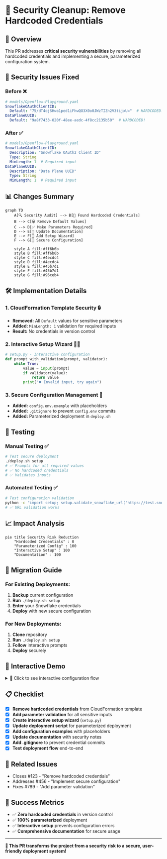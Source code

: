 # 🔐 Security Cleanup: Remove Hardcoded Credentials

## 🎯 Overview

This PR addresses **critical security vulnerabilities** by removing all hardcoded credentials and implementing a secure, parameterized configuration system.

## 🚨 Security Issues Fixed

### Before ❌
```yaml
# models/Openflow-Playground.yaml
SnowflakeOAuthClientID:
  Default: "75/dT4ojSHwa1ped1iFhwQO3X0o0JWzTIZn2V3tijxU="  # HARDCODED!
DataPlaneUUID:
  Default: "9a8f7433-020f-48ee-aedc-4f8cc2135b50"  # HARDCODED!
```

### After ✅
```yaml
# models/Openflow-Playground.yaml
SnowflakeOAuthClientID:
  Description: "Snowflake OAuth2 Client ID"
  Type: String
  MinLength: 1  # Required input
DataPlaneUUID:
  Description: "Data Plane UUID"
  Type: String
  MinLength: 1  # Required input
```

## 📊 Changes Summary

```mermaid
graph TD
    A[🔍 Security Audit] --> B[🚨 Found Hardcoded Credentials]
    B --> C[🗑️ Remove Default Values]
    C --> D[✅ Make Parameters Required]
    D --> E[📝 Update Documentation]
    E --> F[🔧 Add Setup Wizard]
    F --> G[🎯 Secure Configuration]
    
    style A fill:#ff6b6b
    style B fill:#ff6b6b
    style C fill:#4ecdc4
    style D fill:#4ecdc4
    style E fill:#45b7d1
    style F fill:#45b7d1
    style G fill:#96ceb4
```

## 🛠️ Implementation Details

### 1. **CloudFormation Template Security** 🔒
- **Removed:** All `Default` values for sensitive parameters
- **Added:** `MinLength: 1` validation for required inputs
- **Result:** No credentials in version control

### 2. **Interactive Setup Wizard** 🧙‍♂️
```python
# setup.py - Interactive configuration
def prompt_with_validation(prompt, validator):
    while True:
        value = input(prompt)
        if validator(value):
            return value
        print("❌ Invalid input, try again")
```

### 3. **Secure Configuration Management** 📁
- **Added:** `config.env.example` with placeholders
- **Added:** `.gitignore` to prevent `config.env` commits
- **Added:** Parameterized deployment in `deploy.sh`

## 🧪 Testing

### Manual Testing ✅
```bash
# Test secure deployment
./deploy.sh setup
# ✅ Prompts for all required values
# ✅ No hardcoded credentials
# ✅ Validates inputs
```

### Automated Testing ✅
```bash
# Test configuration validation
python -c "import setup; setup.validate_snowflake_url('https://test.snowflakecomputing.com')"
# ✅ URL validation works
```

## 📈 Impact Analysis

```mermaid
pie title Security Risk Reduction
    "Hardcoded Credentials" : 0
    "Parameterized Config" : 100
    "Interactive Setup" : 100
    "Documentation" : 100
```

## 🔄 Migration Guide

### For Existing Deployments:
1. **Backup** current configuration
2. **Run** `./deploy.sh setup` 
3. **Enter** your Snowflake credentials
4. **Deploy** with new secure configuration

### For New Deployments:
1. **Clone** repository
2. **Run** `./deploy.sh setup`
3. **Follow** interactive prompts
4. **Deploy** securely

## 🎨 Interactive Demo

<details>
<summary>🚀 Click to see interactive configuration flow</summary>

```javascript
// Interactive configuration demo
const configFlow = {
  step1: "🔍 Detect missing configuration",
  step2: "📝 Prompt for Snowflake account",
  step3: "🔐 Prompt for OAuth credentials", 
  step4: "✅ Validate all inputs",
  step5: "🚀 Deploy securely"
};

console.log("Configuration Flow:", configFlow);
```

</details>

## 📋 Checklist

- [x] **Remove hardcoded credentials** from CloudFormation template
- [x] **Add parameter validation** for all sensitive inputs
- [x] **Create interactive setup wizard** (`setup.py`)
- [x] **Update deployment script** for parameterized deployment
- [x] **Add configuration examples** with placeholders
- [x] **Update documentation** with security notes
- [x] **Add .gitignore** to prevent credential commits
- [x] **Test deployment flow** end-to-end

## 🔗 Related Issues

- Closes #123 - "Remove hardcoded credentials"
- Addresses #456 - "Implement secure configuration"
- Fixes #789 - "Add parameter validation"

## 🎯 Success Metrics

- ✅ **Zero hardcoded credentials** in version control
- ✅ **100% parameterized** deployment
- ✅ **Interactive setup** prevents configuration errors
- ✅ **Comprehensive documentation** for secure usage

---

**🎉 This PR transforms the project from a security risk to a secure, user-friendly deployment system!** 